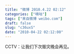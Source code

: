 ```yaml
---
title: "微博 2010.4.22 02:12"
categories: ["嘀咕"]
tags: ["来自微博 weibo.com"]
draft: false
slug: "c36uxS"
date: "2010-04-22 02:12:00"
---
```


<p>CCTV：让我们下次赈灾晚会再见。 ​​​​</p>
